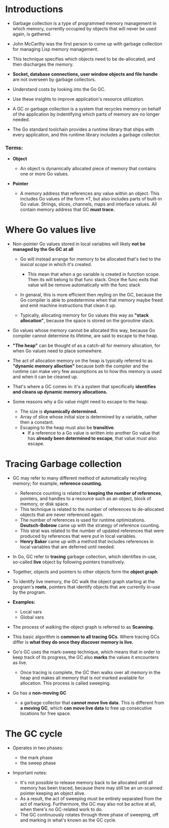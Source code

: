 # Introductions

- Garbage collection is a type of programmed memory management in which memory, currently occupied by objects that will never be used again, is gathered.

- John McCarthy was the first person to come up with garbage collection for managing Lisp memory management.

- This technique specifies which objects need to be de-allocated, and then discharges the memory.

- **Socket, database connections, user window objects and file handle** are not overseen by garbage collectors.

- Understand costs by looking into the Go GC.

- Use these insights to improve application's resource utilization.

- A GC or garbage collection is a system that recycles memory on behalf of the application by indentifying which parts of memory are no longer needed.

- The Go standard toolchain provides a runtime library that ships with every application, and this runtime library includes a garbage collector.

### Terms:

- **Object**

  - An object is dynamically allocated piece of memory that contains one or more Go values.

- **Pointer**
  - A memory address that references any value within an object. This includes Go values of the form \*T, but also includes parts of built-in Go value. Strings, slices, channels, maps and interface values. All contain memory address that GC **must trace.**

# Where Go values live

- Non-pointer Go values stored in local variables will likely **not be managed by the Go GC at all**

  - Go will instead arrange for memory to be allocated that's tied to the _lexical scope_ in which it's created.

    - This mean that when a go variable is created in function scope. Then its will belong to that func stack. Once the func exits that value will be remove automatically with the func stack

  - In genaral, this is more efficient then reyling on the GC, because the Go compiler is able to predetermine when that memory maybe freed and emit machine instructions that clean it up.

  - Typically, allocating memory for Go values this way as **"stack allocation"**, because the space is stored on the goroutine stack.

- Go values whose memory cannot be allocated this way, because Go compiler cannot determine its lifetime, are said to escape to the heap.

- **"The heap"** can be thought of as a catch-all for memory allocation, for when Go values need to place somewhere.

- The act of allocation memory on the heap is typically referred to as **"dynamic memory alloction"** because both the compiler and the runtime can make very few assumptions as to how this memory is used and when it can be cleaned up.

- That's where a GC comes in: it's a system that specifically **identifies and cleans up dynamic memory allocations.**

- Some reasons why a Go value might need to escape to the heap.

  - The size is **dynamically determined.**
  - Array of slice whose initial size is determined by a variable, rather then a constant.
  - Escaping to the heap must also be **transitive**.
    - If a reference to a Go value is written into another Go value that has **already been determined to escape**, that value must also escape.

# Tracing Garbage collection

- GC may refer to many different method of automatically recyling memory; for example, **reference counting.**

  - Reference counting is related to **keeping the number of references**, pointers, and handles to a resource such as an object, block of memory, or disk space.
  - This technique is related to the number of references to de-allocated objects that are never referenced again.
  - The number of references is used for runtime optimizations. **Deutsch-Bobrow** came up with the strategy of reference counting.
  - This strat was related to the number of updated references that were produced by references that were put in local variables.
  - **Henry Baker** came up with a method that includes references in local variables that are deferred until needed.

- In Go, GC refer to **tracing** garbage collection, which identifies in-use, so-called **live** object by following pointers transitively.

- Together, objects and pointers to other objects form the **object graph**

- To identify live memory, the GC walk the object graph starting at the program's **roots**, pointers that identify objects that are currently in-use by the program.

- **Examples:**

  - Local vars
  - Global vars

- The process of walking the object graph is referred to as **Scanning.**

- This basic algorithm is **common to all tracing GCs**. Where tracing GCs differ is **what they do once they discover memory is live.**

- Go's GC uses the mark-sweep technique, which means that in order to keep track of its progress, the GC also **marks** the values it encounters as live.

  - Once tracing is complete, the GC then walks over all memory in the heap and makes all memory that is _not_ marked available for allocation. This process is called sweeping.

- Go has a **non-moving GC**
  - a garbage collector that **cannot move live data**. This is different from **a moving GC**, which **can move live data** to free up consecutive locations for free space.

# The GC cycle

- Operates in two phases:

  - the mark phase
  - the sweep phase

- Important notes:

  - It's not possible to release memory back to be allocated until all memory has been traced, because there may still be an un-scanned pointer keeping an object alive.

  * As a result, the act of sweeping must be entirely separated from the act of marking. Furthermore, the GC may also not be active at all, when there's no GC-related work to do.
  * The GC continuously rotates through three phase of sweeping, off and marking in what's known as the GC cycle.
